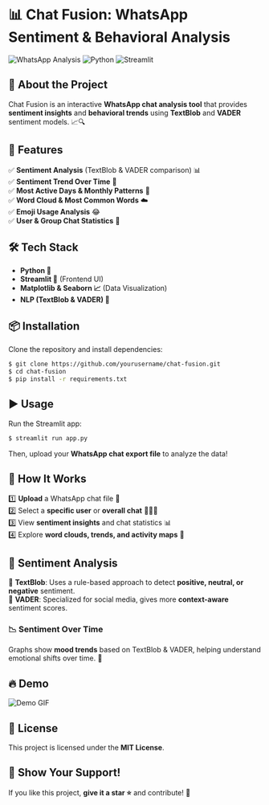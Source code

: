 # 📊 Chat Fusion: WhatsApp Sentiment & Behavioral Analysis

![WhatsApp Analysis](https://img.shields.io/badge/WhatsApp%20Chat%20Analysis-%F0%9F%93%A2-green) ![Python](https://img.shields.io/badge/Made%20With-Python-blue) ![Streamlit](https://img.shields.io/badge/Powered%20By-Streamlit-red)

## 🚀 About the Project
Chat Fusion is an interactive **WhatsApp chat analysis tool** that provides **sentiment insights** and **behavioral trends** using **TextBlob** and **VADER** sentiment models. 📈🔍

## 🎯 Features
✅ **Sentiment Analysis** (TextBlob & VADER comparison) 📊  
✅ **Sentiment Trend Over Time** 📆  
✅ **Most Active Days & Monthly Patterns** 📅  
✅ **Word Cloud & Most Common Words** ☁️  
✅ **Emoji Usage Analysis** 😂  
✅ **User & Group Chat Statistics** 🔢  

## 🛠️ Tech Stack
- **Python 🐍**
- **Streamlit 🎨** (Frontend UI)
- **Matplotlib & Seaborn 📈** (Data Visualization)
- **NLP (TextBlob & VADER) 🧠**

## 📦 Installation
Clone the repository and install dependencies:
```bash
$ git clone https://github.com/yourusername/chat-fusion.git
$ cd chat-fusion
$ pip install -r requirements.txt
```

## ▶️ Usage
Run the Streamlit app:
```bash
$ streamlit run app.py
```
Then, upload your **WhatsApp chat export file** to analyze the data!

## 📌 How It Works
1️⃣ **Upload** a WhatsApp chat file 📂  
2️⃣ Select a **specific user** or **overall chat** 🧑‍🤝‍🧑  
3️⃣ View **sentiment insights** and chat statistics 📊  
4️⃣ Explore **word clouds, trends, and activity maps** 🔎  

## 📍 Sentiment Analysis
🔹 **TextBlob**: Uses a rule-based approach to detect **positive, neutral, or negative** sentiment.  
🔹 **VADER**: Specialized for social media, gives more **context-aware** sentiment scores.  

### 📉 Sentiment Over Time
Graphs show **mood trends** based on TextBlob & VADER, helping understand emotional shifts over time. 📆

## 🔥 Demo
![Demo GIF](https://your-demo-link.gif)

## 📜 License
This project is licensed under the **MIT License**.

## 🌟 Show Your Support!
If you like this project, **give it a star ⭐** and contribute! 🤝

